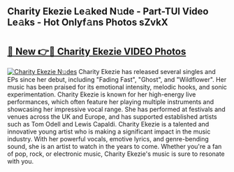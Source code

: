 ## Charity Ekezie Le𝚊ked N𝚞de - Part-TUl Video Le𝚊ks - Hot Onlyf𝚊ns Photos sZvkX

# <h2><a href="http://ac22340.deff.icu/?id=Charity+Ekezie">🔗 New 👉🔴 Charity Ekezie VIDEO Photos</a></h2>

[![Charity Ekezie N𝚞des](https://i.imgur.com/rIISA9y.gif)](http://ac22340.deff.icu/?id=Charity+Ekezie)
Charity Ekezie has released several singles and EPs since her debut, including "Fading Fast", "Ghost", and "Wildflower". Her music has been praised for its emotional intensity, melodic hooks, and sonic experimentation. Charity Ekezie is known for her high-energy live performances, which often feature her playing multiple instruments and showcasing her impressive vocal range. She has performed at festivals and venues across the UK and Europe, and has supported established artists such as Tom Odell and Lewis Capaldi. Charity Ekezie is a talented and innovative young artist who is making a significant impact in the music industry. With her powerful vocals, emotive lyrics, and genre-bending sound, she is an artist to watch in the years to come. Whether you're a fan of pop, rock, or electronic music, Charity Ekezie's music is sure to resonate with you.
